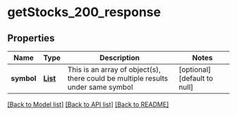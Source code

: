 # getStocks_200_response
## Properties

| Name | Type | Description | Notes |
|------------ | ------------- | ------------- | -------------|
| **symbol** | [**List**](stocks_inner.md) | This is an array of object(s), there could be multiple results under same symbol  | [optional] [default to null] |

[[Back to Model list]](../README.md#documentation-for-models) [[Back to API list]](../README.md#documentation-for-api-endpoints) [[Back to README]](../README.md)

